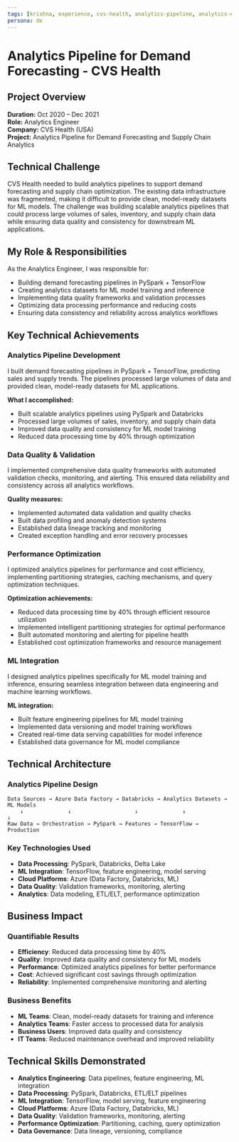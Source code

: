 ```yaml
---
tags: [krishna, experience, cvs-health, analytics-pipeline, analytics-engineer, pyspark, databricks, azure]
persona: de
---
```


# Analytics Pipeline for Demand Forecasting - CVS Health

## Project Overview

**Duration:** Oct 2020 – Dec 2021  
**Role:** Analytics Engineer  
**Company:** CVS Health (USA)  
**Project:** Analytics Pipeline for Demand Forecasting and Supply Chain Analytics

## Technical Challenge

CVS Health needed to build analytics pipelines to support demand forecasting and supply chain optimization. The existing data infrastructure was fragmented, making it difficult to provide clean, model-ready datasets for ML models. The challenge was building scalable analytics pipelines that could process large volumes of sales, inventory, and supply chain data while ensuring data quality and consistency for downstream ML applications.

## My Role & Responsibilities

As the Analytics Engineer, I was responsible for:
- Building demand forecasting pipelines in PySpark + TensorFlow
- Creating analytics datasets for ML model training and inference
- Implementing data quality frameworks and validation processes
- Optimizing data processing performance and reducing costs
- Ensuring data consistency and reliability across analytics workflows

## Key Technical Achievements

### Analytics Pipeline Development
I built demand forecasting pipelines in PySpark + TensorFlow, predicting sales and supply trends. The pipelines processed large volumes of data and provided clean, model-ready datasets for ML applications.

**What I accomplished:**
- Built scalable analytics pipelines using PySpark and Databricks
- Processed large volumes of sales, inventory, and supply chain data
- Improved data quality and consistency for ML model training
- Reduced data processing time by 40% through optimization

### Data Quality & Validation
I implemented comprehensive data quality frameworks with automated validation checks, monitoring, and alerting. This ensured data reliability and consistency across all analytics workflows.

**Quality measures:**
- Implemented automated data validation and quality checks
- Built data profiling and anomaly detection systems
- Established data lineage tracking and monitoring
- Created exception handling and error recovery processes

### Performance Optimization
I optimized analytics pipelines for performance and cost efficiency, implementing partitioning strategies, caching mechanisms, and query optimization techniques.

**Optimization achievements:**
- Reduced data processing time by 40% through efficient resource utilization
- Implemented intelligent partitioning strategies for optimal performance
- Built automated monitoring and alerting for pipeline health
- Established cost optimization frameworks and resource management

### ML Integration
I designed analytics pipelines specifically for ML model training and inference, ensuring seamless integration between data engineering and machine learning workflows.

**ML integration:**
- Built feature engineering pipelines for ML model training
- Implemented data versioning and model training workflows
- Created real-time data serving capabilities for model inference
- Established data governance for ML model compliance

## Technical Architecture

### Analytics Pipeline Design
```
Data Sources → Azure Data Factory → Databricks → Analytics Datasets → ML Models
    ↓              ↓                    ↓              ↓              ↓
Raw Data → Orchestration → PySpark → Features → TensorFlow → Production
```

### Key Technologies Used
- **Data Processing**: PySpark, Databricks, Delta Lake
- **ML Integration**: TensorFlow, feature engineering, model serving
- **Cloud Platforms**: Azure (Data Factory, Databricks, ML)
- **Data Quality**: Validation frameworks, monitoring, alerting
- **Analytics**: Data modeling, ETL/ELT, performance optimization

## Business Impact

### Quantifiable Results
- **Efficiency**: Reduced data processing time by 40%
- **Quality**: Improved data quality and consistency for ML models
- **Performance**: Optimized analytics pipelines for better performance
- **Cost**: Achieved significant cost savings through optimization
- **Reliability**: Implemented comprehensive monitoring and alerting

### Business Benefits
- **ML Teams**: Clean, model-ready datasets for training and inference
- **Analytics Teams**: Faster access to processed data for analysis
- **Business Users**: Improved data quality and consistency
- **IT Teams**: Reduced maintenance overhead and improved reliability

## Technical Skills Demonstrated

- **Analytics Engineering**: Data pipelines, feature engineering, ML integration
- **Data Processing**: PySpark, Databricks, ETL/ELT pipelines
- **ML Integration**: TensorFlow, model serving, feature engineering
- **Cloud Platforms**: Azure (Data Factory, Databricks, ML)
- **Data Quality**: Validation frameworks, monitoring, alerting
- **Performance Optimization**: Partitioning, caching, query optimization
- **Data Governance**: Data lineage, versioning, compliance
